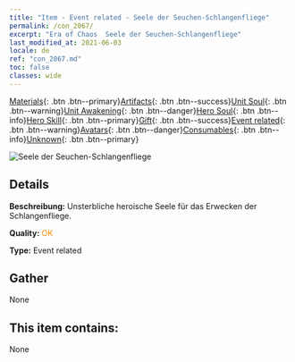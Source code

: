 ```yaml
---
title: "Item - Event related - Seele der Seuchen-Schlangenfliege"
permalink: /con_2067/
excerpt: "Era of Chaos  Seele der Seuchen-Schlangenfliege"
last_modified_at: 2021-06-03
locale: de
ref: "con_2067.md"
toc: false
classes: wide
---
```

 [Materials](/ItemsDE/){: .btn .btn--primary}[Artifacts](/ItemsDE/Artifacts/){: .btn .btn--success}[Unit Soul](/ItemsDE/UnitSoul/){: .btn .btn--warning}[Unit Awakening](/ItemsDE/UnitAwakening/){: .btn .btn--danger}[Hero Soul](/ItemsDE/HeroSoul/){: .btn .btn--info}[Hero Skill](/ItemsDE/HeroSkill/){: .btn .btn--primary}[Gift](/ItemsDE/Gift/){: .btn .btn--success}[Event related](/ItemsDE/Events/){: .btn .btn--warning}[Avatars](/ItemsDE/Avatars/){: .btn .btn--danger}[Consumables](/ItemsDE/Consumables/){: .btn .btn--info}[Unknown](/ItemsDE/Unknown/){: .btn .btn--primary}

 ![Seele der Seuchen-Schlangenfliege](/images/t/juexing_803.png)

## Details
 **Beschreibung:** Unsterbliche heroische Seele für das Erwecken der Schlangenfliege.

 **Quality:** <span style="color: #FF8C00">OK</span>

 **Type:** Event related

## Gather

  None

## This item contains:

  None


